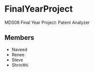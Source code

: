 # FinalYearProject
MDS08 Final Year Project: Patent Analyzer

## Members
- Naveed
- Renee
- Steve
- Shrinithi


